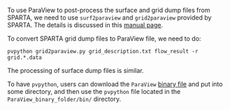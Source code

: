 To use ParaView to post-process the surface and grid dump files from SPARTA,
we need to use `surf2paraview` and `grid2paraview` provided by SPARTA.
The details is discussed in this [manual page](https://sparta.github.io/doc/Section_howto.html#howto_5).

To convert SPARTA grid dump files to ParaView file, we need to do:
```
pvpython grid2paraview.py grid_description.txt flow_result -r grid.*.data
```

The processing of surface dump files is similar.

To have `pvpython`, users can download the `ParaView` [binary file](https://www.paraview.org/download/) 
and put into some directory, and then use the `pvpython` file located in the
`ParaView_binary_folder/bin/` directory.
